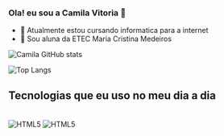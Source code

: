 ### Ola! eu sou a Camila Vitoria 🎈


- 🌱 Atualmente estou cursando informatica para a internet
- 🔭 Sou aluna da ETEC Maria Cristina Medeiros 

![Camila GitHub stats](https://github-readme-stats.vercel.app/api?username=projCamilaVitoria&show_icons=true&theme=cobalt)


![Top Langs](https://github-readme-stats.vercel.app/api/top-langs/?username=projCamilaVitoria&layout=compact)

## Tecnologias que eu uso no meu dia a dia

<div style="display:inline_block"><br/>
<img align="center" alt="HTML5" src="https://img.shields.io/badge/HTML5-E34F26?style=for-the-badge&logo=html5&logoColor=white" />
<img align="center" alt="HTML5" src="https://img.shields.io/badge/CSS-239120?&style=for-the-badge&logo=css3&logoColor=white" />
</div>
